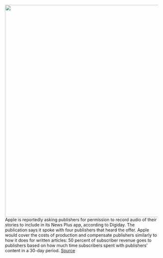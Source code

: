 <img src='https://cdn.vox-cdn.com/thumbor/6p-YclmxCNIoxsBA9Qp2LaBqwoA=/0x0:640x430/1200x800/filters:focal(269x164:371x266)/cdn.vox-cdn.com/uploads/chorus_image/image/66791064/apple-logo-event.0.jpg' width='700px' /><br/>
Apple is reportedly asking publishers for permission to record audio of their stories to include in its News Plus app, according to Digiday. The publication says it spoke with four publishers that heard the offer. Apple would cover the costs of production and compensate publishers similarly to how it does for written articles: 50 percent of subscriber revenue goes to publishers based on how much time subscribers spent with publishers' content in a 30-day period.
<a href='https://www.theverge.com/2020/5/13/21257103/apple-news-plus-update-audio-stories-publishers'> Source <a/>